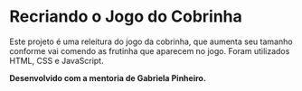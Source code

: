 # Recriando o Jogo do Cobrinha

Este projeto é uma releitura do jogo da cobrinha, que aumenta seu tamanho conforme vai comendo as frutinha que aparecem no jogo. Foram utilizados HTML, CSS e JavaScript.

**Desenvolvido com a mentoria de Gabriela Pinheiro.**

